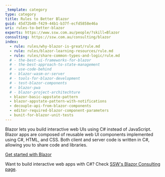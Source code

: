 ```yaml
---
_template: category
type: category
title: Rules to Better Blazor
guid: 45d72b40-f429-44b1-b37f-ecfd5858e46a
uri: rules-to-better-blazor
experts: https://www.ssw.com.au/people/?skill=Blazor
consulting: https://ssw.com.au/consulting/blazor
index:
  - rule: rules/why-blazor-is-great/rule.md
  - rule: rules/blazor-learning-resources/rule.md
  - rule: rules/share-common-types-and-logic/rule.md
  # - the-best-ui-frameworks-for-blazor
  # - the-best-approach-to-state-management
  # - use-code-behind
  # - blazor-wasm-or-server
  # - tools-for-blazor-development
  # - test-blazor-components
  # - blazor-pwa
  # - blazor-project-architechture
  - blazor-basic-appstate-pattern
  - blazor-appstate-pattern-with-notifications
  - decouple-api-from-blazor-components
  - editor-required-blazor-component-parameters
  - bunit-for-blazor-unit-tests
---
```


Blazor lets you build interactive web UIs using C# instead of JavaScript. Blazor apps are composed of reusable web UI components implemented using C#, HTML, and CSS. Both client and server code is written in C#, allowing you to share code and libraries.  

[Get started with Blazor](https://dotnet.microsoft.com/en-us/apps/aspnet/web-apps/blazor)

Want to build interactive web apps with C#? Check [SSW's Blazor Consulting page](https://ssw.com.au/consulting/blazor).
